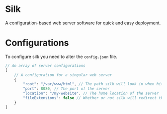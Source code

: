 # Silk

A configuration-based web server software for quick and easy deployment.

# Configurations

To configure silk you need to alter the `config.json` file.

```javascript
// An array of server configurations
[
    // A configuration for a singular web server
    {
        "root": "/var/www/html", // The path silk will look in when hitting the server route
        "port": 8080, // The port of the server
        "location": "/my-website", // The home location of the server
        "fileExtensions": false // Whether or not silk will redirect the user if there is a file extension included in the url (E.G: /page.html -> /page)
    }
]
```
